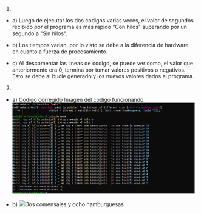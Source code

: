 
1) 
* a) Luego de ejecutar los dos codigos varias veces, el valor de segundos recibido por el programa es mas rapido "Con hilos" superando por 
     un segundo a "Sin hilos".

* b) Los tiempos varian, por lo visto se debe a la diferencia de hardware en cuanto a fuerza de procesamiento.

* c) Al descomentar las lineas de codigo, se puede ver como, el valor que anteriormente era 0, termina por tomar valores positivos o
     negativos. Esto se debe al bucle generado y los nuevos valores dados al programa.

2)
* a) <a href="[/../../Tareas/con_race_condition_corregido](https://github.com/AndyGar04/ASO2024TPs/blob/ebfcb3b5a582c3f07bc4a923f159001264ff8703/TP3/Tareas/con_race_condition_corregido.c)">Codigo corregido</a>
  Imagen del codigo funcionando<img src="https://github.com/AndyGar04/ASO2024TPs/blob/054595452e5cbe22ec9fd9112d18194fc7e9817c/TP3/Capturas/TP3Ejercicio2a.png"></img> 

* b) <img src="[/../../Capturas/TP3Ejercicio2b]([https://github.com/AndyGar04/ASO2024TPs/tree/main/TP3/Capturas](https://github.com/AndyGar04/ASO2024TPs/tree/main/TP3/Capturas/TP3Ejercicio2b.png))">Dos comensales y ocho hamburguesas</img>      
